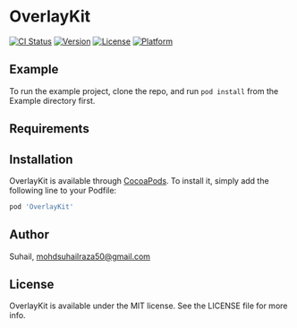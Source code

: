 # OverlayKit

[![CI Status](https://img.shields.io/travis/Suhail/OverlayKit.svg?style=flat)](https://travis-ci.org/Suhail/OverlayKit)
[![Version](https://img.shields.io/cocoapods/v/OverlayKit.svg?style=flat)](https://cocoapods.org/pods/OverlayKit)
[![License](https://img.shields.io/cocoapods/l/OverlayKit.svg?style=flat)](https://cocoapods.org/pods/OverlayKit)
[![Platform](https://img.shields.io/cocoapods/p/OverlayKit.svg?style=flat)](https://cocoapods.org/pods/OverlayKit)

## Example

To run the example project, clone the repo, and run `pod install` from the Example directory first.

## Requirements

## Installation

OverlayKit is available through [CocoaPods](https://cocoapods.org). To install
it, simply add the following line to your Podfile:

```ruby
pod 'OverlayKit'
```

## Author

Suhail, mohdsuhailraza50@gmail.com

## License

OverlayKit is available under the MIT license. See the LICENSE file for more info.
